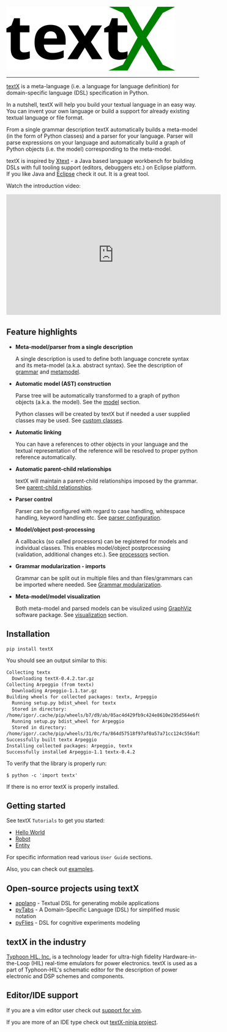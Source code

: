 ![textX logo](images/textX-logo.svg)

---

[textX](https://github.com/igordejanovic/textX) is a meta-language (i.e. a
language for language definition) for domain-specific language (DSL)
specification in Python.

In a nutshell, textX will help you build your textual language in an easy way.
You can invent your own language or build a support for already existing
textual language or file format.

From a single grammar description textX automatically builds a meta-model (in
the form of Python classes) and a parser for your language. Parser will parse
expressions on your language and automatically build a graph of Python objects
(i.e. the model) corresponding to the meta-model.

textX is inspired by [Xtext](http://www.eclipse.org/xtext/) - a Java based
language workbench for building DSLs with full tooling support (editors,
debuggers etc.) on Eclipse platform.  If you like Java and
[Eclipse](http://www.eclipse.org/) check it out. It is a great tool.

Watch the introduction video:

<iframe width="560" height="315" src="https://www.youtube.com/embed/CN2IVtInapo" frameborder="0" allowfullscreen></iframe>


## Feature highlights

* **Meta-model/parser from a single description**

    A single description is used to define both language concrete syntax and its
    meta-model (a.k.a. abstract syntax). See the description of
    [grammar](grammar.md) and [metamodel](metamodel.md).

* **Automatic model (AST) construction**

    Parse tree will be automatically transformed to a graph of python objects
    (a.k.a. the model). See the [model](model.md) section.

    Python classes will be created by textX but if needed a user supplied
    classes may be used. See [custom classes](metamodel.md#custom-classes).

* **Automatic linking**

    You can have a references to other objects in your language and the textual
    representation of the reference will be resolved to proper python reference
    automatically.

* **Automatic parent-child relationships**

    textX will maintain a parent-child relationships imposed by the grammar.
    See [parent-child relationships](metamodel.md#parent-child-relationships).

* **Parser control**

    Parser can be configured with regard to case handling, whitespace handling,
    keyword handling etc. See [parser
    configuration](metamodel.md#parser-configuration).


* **Model/object post-processing**

    A callbacks (so called processors) can be registered for models and
    individual classes.  This enables model/object postprocessing (validation,
    additional changes etc.).  See [processors](metamodel.md#processors) section.


* **Grammar modularization - imports**

    Grammar can be split out in multiple files and than files/grammars can be
    imported where needed. See [Grammar
    modularization](grammar.md#grammar-modularization).


* **Meta-model/model visualization**

    Both meta-model and parsed models can be visulized using
    [GraphViz](http://graphviz.org/) software package. See
    [visualization](visualization.md) section.


## Installation

    pip install textX


You should see an output similar to this:

    Collecting textx
      Downloading textX-0.4.2.tar.gz
    Collecting Arpeggio (from textx)
      Downloading Arpeggio-1.1.tar.gz
    Building wheels for collected packages: textx, Arpeggio
      Running setup.py bdist_wheel for textx
      Stored in directory: /home/igor/.cache/pip/wheels/b7/d9/ab/05ac4d429fb9c424e8610e295d564e6f0482d2bf772efbb3be
      Running setup.py bdist_wheel for Arpeggio
      Stored in directory: /home/igor/.cache/pip/wheels/31/0c/fa/864d57518f97af0a57a71cc124c556af5c965580181204cab3
    Successfully built textx Arpeggio
    Installing collected packages: Arpeggio, textx
    Successfully installed Arpeggio-1.1 textx-0.4.2

To verify that the library is properly run:

    $ python -c 'import textx'

If there is no error textX is properly installed.

## Getting started

See textX `Tutorials` to get you started:

- [Hello World](tutorials/hello_world.md)
- [Robot](tutorials/robot.md)
- [Entity](tutorials/entity.md)

For specific information read various `User Guide` sections.

Also, you can
check out [examples](https://github.com/igordejanovic/textX/tree/master/examples/).


## Open-source projects using textX

- [applang](https://github.com/kosanmil/applang) - Textual DSL for generating mobile applications
- [pyTabs](https://github.com/E2Music/pyTabs) - A Domain-Specific Language (DSL) for simplified music notation
- [pyFlies](https://github.com/igordejanovic/pyFlies) - DSL for cognitive experiments modeling

## textX in the industry

[Typhoon HIL, Inc.](https://www.typhoon-hil.com/) is a technology leader for
ultra-high fidelity Hardware-in-the-Loop (HIL) real-time emulators for power
electronics.  textX is used as a part of Typhoon-HIL's schematic editor for the
description of power electronic and DSP schemes and components.

## Editor/IDE support

If you are a vim editor user check out [support for vim](https://github.com/igordejanovic/textx.vim/).

If you are more of an IDE type check out [textX-ninja project](https://github.com/igordejanovic/textX-ninja).

